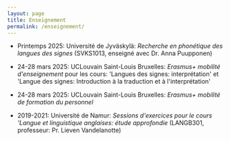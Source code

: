 ```yaml
---
layout: page
title: Enseignement
permalink: /enseignement/
---
```


- Printemps 2025: Université de Jyväskylä: *Recherche en phonétique des langues des signes* (SVKS1013, enseigné avec Dr. Anna Puupponen)
  
- 24-28 mars 2025: UCLouvain Saint-Louis Bruxelles: *Erasmus+ mobilité d'enseignement* pour les cours: 'Langues des signes: interprétation' et 'Langue des signes: Introduction à la traduction et à l'interprétation'
  
- 24-28 mars 2025: UCLouvain Saint-Louis Bruxelles: *Erasmus+ mobilité de formation du personnel*
  
- 2019-2021: Université de Namur: *Sessions d'exercices pour le cours 'Langue et linguistique anglaises: étude approfondie* (LANGB301, professeur: Pr. Lieven Vandelanotte)
